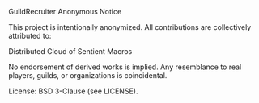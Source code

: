 GuildRecruiter Anonymous Notice

This project is intentionally anonymized. All contributions are collectively attributed to:

  Distributed Cloud of Sentient Macros

No endorsement of derived works is implied. Any resemblance to real players, guilds, or organizations is coincidental.

License: BSD 3-Clause (see LICENSE).
